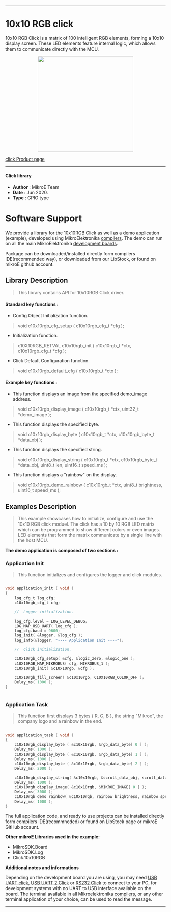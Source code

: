 
---
# 10x10 RGB click

10x10 RGB Click is a matrix of 100 intelligent RGB elements, forming a 10x10 display screen. These LED elements feature internal logic, which allows them to communicate directly with the MCU.

<p align="center">
  <img src="http://download.mikroe.com/images/click_for_ide/10x10rgb_click.png" height=300px>
</p>

[click Product page](https://www.mikroe.com/10x10-rgb-click)

---


#### Click library 

- **Author**        : MikroE Team
- **Date**          : Jun 2020.
- **Type**          : GPIO type

# Software Support

We provide a library for the 10x10RGB Click 
as well as a demo application (example), developed using MikroElektronika 
[compilers](http://shop.mikroe.com/compilers). 
The demo can run on all the main MikroElektronika [development boards](http://shop.mikroe.com/development-boards).

Package can be downloaded/installed directly form compilers IDE(recommended way), or downloaded from our LibStock, or found on mikroE github account. 

## Library Description

> This library contains API for 10x10RGB Click driver.

#### Standard key functions :

- Config Object Initialization function.
> void c10x10rgb_cfg_setup ( c10x10rgb_cfg_t *cfg ); 
 
- Initialization function.
> c10X10RGB_RETVAL c10x10rgb_init ( c10x10rgb_t *ctx, c10x10rgb_cfg_t *cfg );

- Click Default Configuration function.
> void c10x10rgb_default_cfg ( c10x10rgb_t *ctx );


#### Example key functions :

- This function displays an image from the specified demo_image address.
> void c10x10rgb_display_image ( c10x10rgb_t *ctx, uint32_t *demo_image );
 
- This function displays the specified byte.
> void c10x10rgb_display_byte ( c10x10rgb_t *ctx, c10x10rgb_byte_t *data_obj );

- This function displays the specified string.
> void c10x10rgb_display_string ( c10x10rgb_t *ctx, c10x10rgb_byte_t *data_obj, 
    uint8_t len, uint16_t speed_ms );
	
- This function displays a "rainbow" on the display.
> void c10x10rgb_demo_rainbow ( c10x10rgb_t *ctx, uint8_t brightness, uint16_t speed_ms );

## Examples Description

> This example showcases how to initialize, configure and use the 10x10 RGB click moduel. The
  click has a 10 by 10 RGB LED matrix which can be programmed to show different colors or even
  images. LED elements that form the matrix communicate by a single line with the host MCU. 

**The demo application is composed of two sections :**

### Application Init 

> This function initializes and configures the logger and click modules. 

```c

void application_init ( void )
{
    log_cfg_t log_cfg;
    c10x10rgb_cfg_t cfg;

    //  Logger initialization.

    log_cfg.level = LOG_LEVEL_DEBUG;
    LOG_MAP_USB_UART( log_cfg );
    log_cfg.baud = 9600;
    log_init( &logger, &log_cfg );
    log_info(&logger, "---- Application Init ----");

    //  Click initialization.

    c10x10rgb_cfg_setup( &cfg, &logic_zero, &logic_one );
    c10X10RGB_MAP_MIKROBUS( cfg, MIKROBUS_1 );
    c10x10rgb_init( &c10x10rgb, &cfg );

    c10x10rgb_fill_screen( &c10x10rgb, C10X10RGB_COLOR_OFF );
    Delay_ms( 1000 );
}
  
```

### Application Task

> This function first displays 3 bytes { R, G, B }, the string "Mikroe", the company logo and
  a rainbow in the end. 

```c

void application_task ( void )
{
    c10x10rgb_display_byte ( &c10x10rgb, &rgb_data_byte[ 0 ] );
    Delay_ms( 1000 );
    c10x10rgb_display_byte ( &c10x10rgb, &rgb_data_byte[ 1 ] );
    Delay_ms( 1000 );
    c10x10rgb_display_byte ( &c10x10rgb, &rgb_data_byte[ 2 ] );
    Delay_ms( 2000 );

    c10x10rgb_display_string( &c10x10rgb, &scroll_data_obj, scroll_data_len, scroll_speed_ms );
    Delay_ms( 1000 );
    c10x10rgb_display_image( &c10x10rgb, &MIKROE_IMAGE[ 0 ] );
    Delay_ms( 3000 );
    c10x10rgb_demo_rainbow( &c10x10rgb, rainbow_brightness, rainbow_speed_ms );
    Delay_ms( 1000 );
} 

``` 

The full application code, and ready to use projects can be  installed directly form compilers IDE(recommneded) or found on LibStock page or mikroE GitHub accaunt.

**Other mikroE Libraries used in the example:** 

- MikroSDK.Board
- MikroSDK.Log
- Click.10x10RGB

**Additional notes and informations**

Depending on the development board you are using, you may need 
[USB UART click](http://shop.mikroe.com/usb-uart-click), 
[USB UART 2 Click](http://shop.mikroe.com/usb-uart-2-click) or 
[RS232 Click](http://shop.mikroe.com/rs232-click) to connect to your PC, for 
development systems with no UART to USB interface available on the board. The 
terminal available in all Mikroelektronika 
[compilers](http://shop.mikroe.com/compilers), or any other terminal application 
of your choice, can be used to read the message.



---
